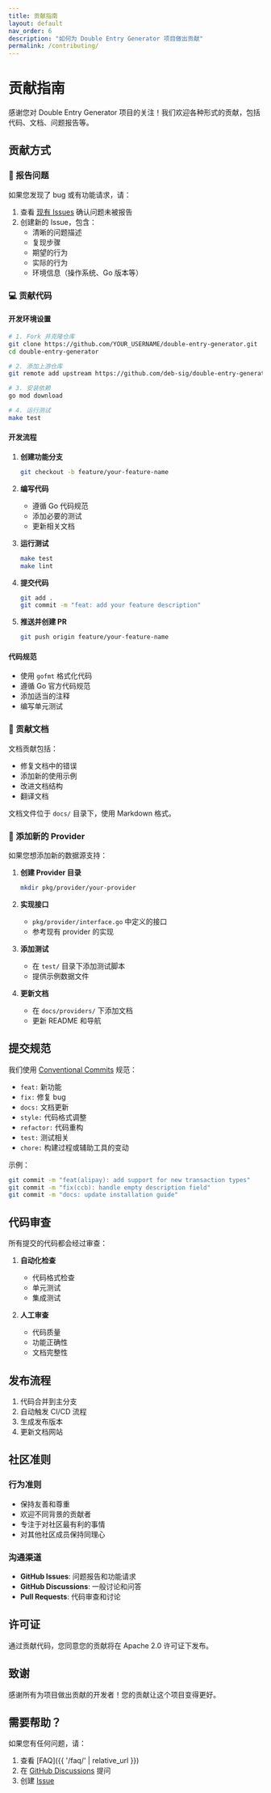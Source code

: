 ```yaml
---
title: 贡献指南
layout: default
nav_order: 6
description: "如何为 Double Entry Generator 项目做出贡献"
permalink: /contributing/
---
```


# 贡献指南

感谢您对 Double Entry Generator 项目的关注！我们欢迎各种形式的贡献，包括代码、文档、问题报告等。

## 贡献方式

### 🐛 报告问题

如果您发现了 bug 或有功能请求，请：

1. 查看 [现有 Issues](https://github.com/deb-sig/double-entry-generator/issues) 确认问题未被报告
2. 创建新的 Issue，包含：
   - 清晰的问题描述
   - 复现步骤
   - 期望的行为
   - 实际的行为
   - 环境信息（操作系统、Go 版本等）

### 💻 贡献代码

#### 开发环境设置

```bash
# 1. Fork 并克隆仓库
git clone https://github.com/YOUR_USERNAME/double-entry-generator.git
cd double-entry-generator

# 2. 添加上游仓库
git remote add upstream https://github.com/deb-sig/double-entry-generator.git

# 3. 安装依赖
go mod download

# 4. 运行测试
make test
```

#### 开发流程

1. **创建功能分支**
   ```bash
   git checkout -b feature/your-feature-name
   ```

2. **编写代码**
   - 遵循 Go 代码规范
   - 添加必要的测试
   - 更新相关文档

3. **运行测试**
   ```bash
   make test
   make lint
   ```

4. **提交代码**
   ```bash
   git add .
   git commit -m "feat: add your feature description"
   ```

5. **推送并创建 PR**
   ```bash
   git push origin feature/your-feature-name
   ```

#### 代码规范

- 使用 `gofmt` 格式化代码
- 遵循 Go 官方代码规范
- 添加适当的注释
- 编写单元测试

### 📝 贡献文档

文档贡献包括：

- 修复文档中的错误
- 添加新的使用示例
- 改进文档结构
- 翻译文档

文档文件位于 `docs/` 目录下，使用 Markdown 格式。

### 🔧 添加新的 Provider

如果您想添加新的数据源支持：

1. **创建 Provider 目录**
   ```bash
   mkdir pkg/provider/your-provider
   ```

2. **实现接口**
   - `pkg/provider/interface.go` 中定义的接口
   - 参考现有 provider 的实现

3. **添加测试**
   - 在 `test/` 目录下添加测试脚本
   - 提供示例数据文件

4. **更新文档**
   - 在 `docs/providers/` 下添加文档
   - 更新 README 和导航

## 提交规范

我们使用 [Conventional Commits](https://www.conventionalcommits.org/) 规范：

- `feat:` 新功能
- `fix:` 修复 bug
- `docs:` 文档更新
- `style:` 代码格式调整
- `refactor:` 代码重构
- `test:` 测试相关
- `chore:` 构建过程或辅助工具的变动

示例：
```bash
git commit -m "feat(alipay): add support for new transaction types"
git commit -m "fix(ccb): handle empty description field"
git commit -m "docs: update installation guide"
```

## 代码审查

所有提交的代码都会经过审查：

1. **自动化检查**
   - 代码格式检查
   - 单元测试
   - 集成测试

2. **人工审查**
   - 代码质量
   - 功能正确性
   - 文档完整性

## 发布流程

1. 代码合并到主分支
2. 自动触发 CI/CD 流程
3. 生成发布版本
4. 更新文档网站

## 社区准则

### 行为准则

- 保持友善和尊重
- 欢迎不同背景的贡献者
- 专注于对社区最有利的事情
- 对其他社区成员保持同理心

### 沟通渠道

- **GitHub Issues**: 问题报告和功能请求
- **GitHub Discussions**: 一般讨论和问答
- **Pull Requests**: 代码审查和讨论

## 许可证

通过贡献代码，您同意您的贡献将在 Apache 2.0 许可证下发布。

## 致谢

感谢所有为项目做出贡献的开发者！您的贡献让这个项目变得更好。

## 需要帮助？

如果您有任何问题，请：

1. 查看 [FAQ]({{ '/faq/' | relative_url }})
2. 在 [GitHub Discussions](https://github.com/deb-sig/double-entry-generator/discussions) 提问
3. 创建 [Issue](https://github.com/deb-sig/double-entry-generator/issues)
